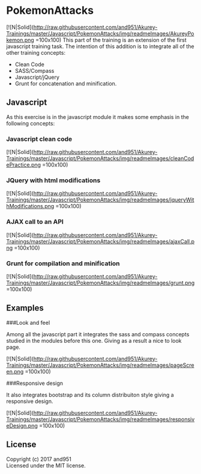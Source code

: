 # PokemonAttacks

[![N|Solid](http://raw.githubusercontent.com/and951/Akurey-Trainings/master/Javascript/PokemonAttacks/img/readmeImages/AkureyPokemon.png =100x100)
This part of the training is an extension of the first javascript training task. The intention of this addition is to integrate all of the other training concepts:

- Clean Code
- SASS/Compass
- Javascript/jQuery
- Grunt for concatenation and minification.


## Javascript

As this exercise is in the javascript module it makes some emphasis in the following concepts:

### Javascript clean code

[![N|Solid](http://raw.githubusercontent.com/and951/Akurey-Trainings/master/Javascript/PokemonAttacks/img/readmeImages/cleanCodePractice.png =100x100)

### JQuery with html modifications  

[![N|Solid](http://raw.githubusercontent.com/and951/Akurey-Trainings/master/Javascript/PokemonAttacks/img/readmeImages/jqueryWithModifications.png =100x100)

### AJAX call to an API  

[![N|Solid](http://raw.githubusercontent.com/and951/Akurey-Trainings/master/Javascript/PokemonAttacks/img/readmeImages/ajaxCall.png =100x100)

### Grunt for compilation and minification

[![N|Solid](http://raw.githubusercontent.com/and951/Akurey-Trainings/master/Javascript/PokemonAttacks/img/readmeImages/grunt.png =100x100)


## Examples

###Look and feel

Among all the javascript part it integrates the sass and compass concepts studied in the modules before this one.  Giving as a result a nice to look page.

[![N|Solid](http://raw.githubusercontent.com/and951/Akurey-Trainings/master/Javascript/PokemonAttacks/img/readmeImages/pageScreen.png =100x100)

###Responsive design

It also integrates bootstrap and its column distribuiton style giving a responsive design.

[![N|Solid](http://raw.githubusercontent.com/and951/Akurey-Trainings/master/Javascript/PokemonAttacks/img/readmeImages/responsiveDesign.png =100x100)


## License
Copyright (c) 2017 and951  
Licensed under the MIT license.
